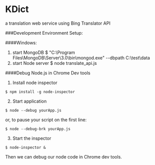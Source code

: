 # KDict
a translation web service using Bing Translator API

###Development Environment Setup:

####Windows:

1. start MongoDB
$ "C:\Program Files\MongoDB\Server\3.0\bin\mongod.exe" --dbpath C:\test\data
2. start Node server
$ node translate_api.js

####Debug Node.js in Chrome Dev tools

1. Install node inspector
  ```
  $ npm install -g node-inspector
  ```
2. Start application
  ```
  $ node --debug yourApp.js
  ```
or, to pause your script on the first line:
  ```
  $ node --debug-brk yourApp.js
  ```
3. Start the inspector
  ```
  $ node-inspector &
  ```

Then we can debug our node code in Chrome dev tools.

